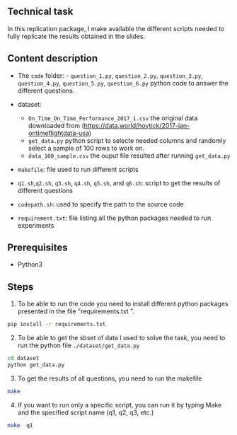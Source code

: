 ## Technical task

In this replication package, I make available the different scripts needed to fully replicate the results obtained in the slides.

## Content description 
- The ``code`` folder: 
		-  ``question_1.py``, ``question_2.py``, ``question_3.py``, ``question_4.py``, ``question_5.py``, ``question_6.py`` python code to answer the different questions.
						
- dataset: 
	- ``On_Time_On_Time_Performance_2017_1.csv`` the original data downloaded from (https://data.world/hoytick/2017-jan-ontimeflightdata-usa)
	- ``get_data.py`` python script to selecte needed columns and randomly select a sample of 100 rows to work on. 
	- ``data_100_sample.csv`` the ouput file resulted after running ``get_data.py``

- ``makefile``: file used to run different scripts
- ``q1.sh``,``q2.sh``, ``q3.sh``, ``q4.sh``, ``q5.sh``, and ``q6.sh``: script to get the results of different questions
- ``codepath.sh``: used to specify the path to the source code
- `requirement.txt`: file listing all the python packages needed to run experiments


## Prerequisites

- Python3


## Steps

1. To be able to run the code you need to install different python packages presented in the file "requirements.txt ". 
```bash
pip install -r requirements.txt
```
2. To be able to get the sbset of data I used to solve the task, you need to run the python file ``./dataset/get_data.py``
```bash
cd dataset
python get_data.py
```
3. To get the results of all questions, you need to run the makefile 
```bash
make 
```
4. If you want to run only a specific script, you can run it by typing Make and the specified script name (q1, q2, q3, etc.)
```bash
make  q1
```










